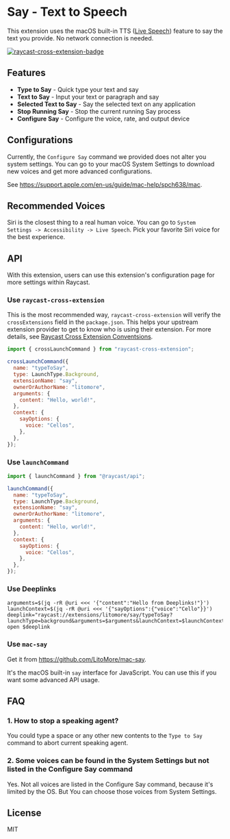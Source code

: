 # Say - Text to Speech

This extension uses the macOS built-in TTS ([Live Speech](https://www.youtube.com/watch?v=yiZzm24uSsE)) feature to say the text you provide. No network connection is needed.

[![raycast-cross-extension-badge]][raycast-cross-extension-link]

## Features

- **Type to Say** - Quick type your text and say
- **Text to Say** - Input your text or paragraph and say
- **Selected Text to Say** - Say the selected text on any application
- **Stop Running Say** - Stop the current running Say process
- **Configure Say** - Configure the voice, rate, and output device

## Configurations

Currently, the `Configure Say` command we provided does not alter you system settings.
You can go to your macOS System Settings to download new voices and get more advanced configurations.

See https://support.apple.com/en-us/guide/mac-help/spch638/mac.

## Recommended Voices

Siri is the closest thing to a real human voice. You can go to `System Settings -> Accessibility -> Live Speech`. Pick your favorite Siri voice for the best experience.

## API

With this extension, users can use this extension's configuration page for more settings within Raycast.

### Use `raycast-cross-extension`

This is the most recommended way, `raycast-cross-extension` will verify the `crossExtensions` field in the `package.json`.
This helps your upstream extension provider to get to know who is using their extension. For more details, see [Raycast Cross Extension Conventsions][raycast-cross-extension-link].

```javascript
import { crossLaunchCommand } from "raycast-cross-extension";

crossLaunchCommand({
  name: "typeToSay",
  type: LaunchType.Background,
  extensionName: "say",
  ownerOrAuthorName: "litomore",
  arguments: {
    content: "Hello, world!",
  },
  context: {
    sayOptions: {
      voice: "Cellos",
    },
  },
});
```

### Use `launchCommand`

```javascript
import { launchCommand } from "@raycast/api";

launchCommand({
  name: "typeToSay",
  type: LaunchType.Background,
  extensionName: "say",
  ownerOrAuthorName: "litomore",
  arguments: {
    content: "Hello, world!",
  },
  context: {
    sayOptions: {
      voice: "Cellos",
    },
  },
});
```

### Use Deeplinks

```shell
arguments=$(jq -rR @uri <<< '{"content":"Hello from Deeplinks!"}')
launchContext=$(jq -rR @uri <<< '{"sayOptions":{"voice":"Cello"}}')
deeplink="raycast://extensions/litomore/say/typeToSay?launchType=background&arguments=$arguments&launchContext=$launchContext"
open $deeplink
```

### Use `mac-say`

Get it from https://github.com/LitoMore/mac-say.

It's the macOS built-in `say` interface for JavaScript. You can use this if you want some advanced API usage.

## FAQ

### 1. How to stop a speaking agent?

You could type a space or any other new contents to the `Type to Say` command to abort current speaking agent.

### 2. Some voices can be found in the System Settings but not listed in the Configure Say command

Yes. Not all voices are listed in the Configure Say command, because it's limited by the OS. But You can choose those voices from System Settings.

## License

MIT

[raycast-cross-extension-badge]: https://shields.io/badge/Raycast-Cross--Extension-eee?labelColor=FF6363&logo=raycast&logoColor=fff&style=flat-square
[raycast-cross-extension-link]: https://github.com/LitoMore/raycast-cross-extension-conventions
